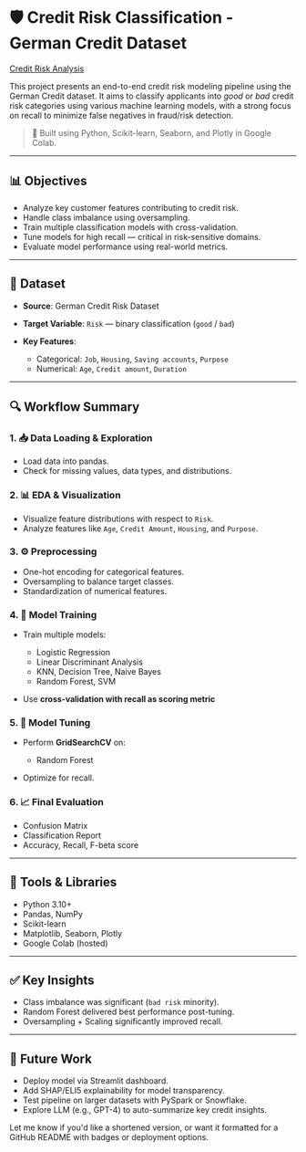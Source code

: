# 🛡️ Credit Risk Classification - German Credit Dataset 

[Credit Risk Analysis](https://github.com/manasrane/CreditAcctAnalysis)

This project presents an end-to-end credit risk modeling pipeline using the German Credit dataset. It aims to classify applicants into *good* or *bad* credit risk categories using various machine learning models, with a strong focus on recall to minimize false negatives in fraud/risk detection.

> 📍 Built using Python, Scikit-learn, Seaborn, and Plotly in Google Colab.

---

## 📊 Objectives

* Analyze key customer features contributing to credit risk.
* Handle class imbalance using oversampling.
* Train multiple classification models with cross-validation.
* Tune models for high recall — critical in risk-sensitive domains.
* Evaluate model performance using real-world metrics.

---

## 📁 Dataset

* **Source**: German Credit Risk Dataset
* **Target Variable**: `Risk` — binary classification (`good` / `bad`)
* **Key Features**:

  * Categorical:  `Job`, `Housing`, `Saving accounts`, `Purpose`
  * Numerical: `Age`, `Credit amount`, `Duration`

---

## 🔍 Workflow Summary

### 1. 📥 Data Loading & Exploration

* Load data into pandas.
* Check for missing values, data types, and distributions.

### 2. 📊 EDA & Visualization

* Visualize feature distributions with respect to `Risk`.
* Analyze features like `Age`, `Credit Amount`, `Housing`, and `Purpose`.

### 3. ⚙️ Preprocessing

* One-hot encoding for categorical features.
* Oversampling to balance target classes.
* Standardization of numerical features.

### 4. 🤖 Model Training

* Train multiple models:

  * Logistic Regression
  * Linear Discriminant Analysis
  * KNN, Decision Tree, Naive Bayes
  * Random Forest, SVM
* Use **cross-validation with recall as scoring metric**

### 5. 🧪 Model Tuning

* Perform **GridSearchCV** on:

  * Random Forest
* Optimize for recall.

### 6. 📈 Final Evaluation

* Confusion Matrix
* Classification Report
* Accuracy, Recall, F-beta score

---

## 🧰 Tools & Libraries

* Python 3.10+
* Pandas, NumPy
* Scikit-learn
* Matplotlib, Seaborn, Plotly
* Google Colab (hosted)

---

## ✅ Key Insights

* Class imbalance was significant (`bad risk` minority).
* Random Forest delivered best performance post-tuning.
* Oversampling + Scaling significantly improved recall.

---

## 📌 Future Work

* Deploy model via Streamlit dashboard.
* Add SHAP/ELI5 explainability for model transparency.
* Test pipeline on larger datasets with PySpark or Snowflake.
* Explore LLM (e.g., GPT-4) to auto-summarize key credit insights.



Let me know if you'd like a shortened version, or want it formatted for a GitHub README with badges or deployment options.
